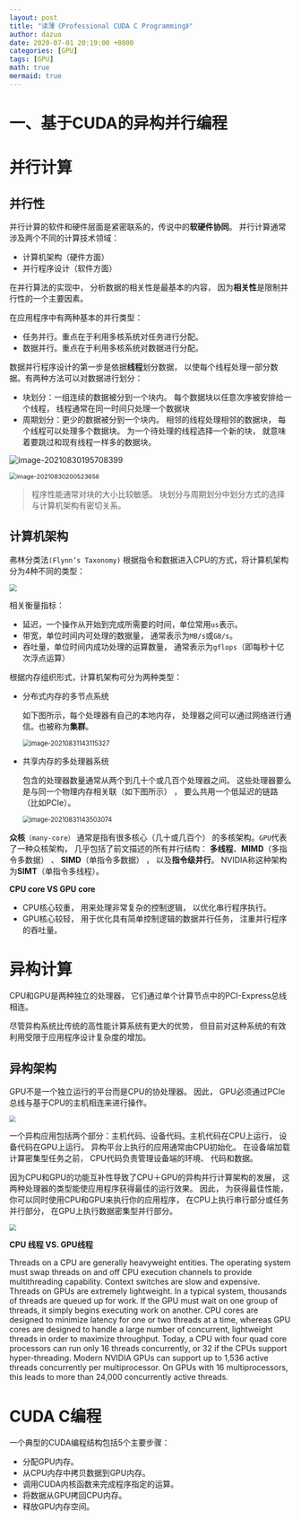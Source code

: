 ```yaml
---
layout: post
title: "读薄《Professional CUDA C Programming》"
author: dazuo
date: 2020-07-01 20:19:00 +0800
categories: [GPU]
tags: [GPU]
math: true
mermaid: true
---
```


# 一、基于CUDA的异构并行编程

# 并行计算

## 并行性

并行计算的软件和硬件层面是紧密联系的，传说中的**软硬件协同**。  并行计算通常涉及两个不同的计算技术领域：

- 计算机架构（硬件方面）
- 并行程序设计（软件方面）

在并行算法的实现中， 分析数据的相关性是最基本的内容， 因为**相关性**是限制并行性的一个主要因素。

在应用程序中有两种基本的并行类型：

- 任务并行。重点在于利用多核系统对任务进行分配。
- 数据并行。重点在于利用多核系统对数据进行分配。

数据并行程序设计的第一步是依据**线程**划分数据， 以使每个线程处理一部分数据。有两种方法可以对数据进行划分：

- 块划分：一组连续的数据被分到一个块内。 每个数据块以任意次序被安排给一个线程， 线程通常在同一时间只处理一个数据块
- 周期划分：更少的数据被分到一个块内。 相邻的线程处理相邻的数据块， 每个线程可以处理多个数据块。
  为一个待处理的线程选择一个新的块， 就意味着要跳过和现有线程一样多的数据块。

![image-20210830195708399](/home/zuo/code/dazuozcy.github.io/img/professional_cuda_c_programming/chap01/data_partitions.png)

<img src="/home/zuo/code/dazuozcy.github.io/img/professional_cuda_c_programming/chap01/data_partitions2.png" alt="image-20210830200523656" title=" style=&quot;zoom:60%;" style="zoom:78%;" />

> 程序性能通常对块的大小比较敏感。 块划分与周期划分中划分方式的选择与计算机架构有密切关系。 

## 计算机架构

弗林分类法`(Flynn’s Taxonomy)` 根据指令和数据进入CPU的方式，将计算机架构分为4种不同的类型：

<img src="/home/zuo/code/dazuozcy.github.io/img/professional_cuda_c_programming/chap01/flynn_taxonomy.png" style="zoom:80%;" />



相关衡量指标：

* 延迟，一个操作从开始到完成所需要的时间，单位常用`us`表示。
* 带宽，单位时间内可处理的数据量， 通常表示为`MB/s`或`GB/s`。
* 吞吐量，单位时间内成功处理的运算数量， 通常表示为`gflops`（即每秒十亿次浮点运算）

根据内存组织形式，计算机架构可分为两种类型：

* 分布式内存的多节点系统

  如下图所示，每个处理器有自己的本地内存， 处理器之间可以通过网络进行通信。也被称为**集群**。

  <img src="/home/zuo/code/dazuozcy.github.io/img/professional_cuda_c_programming/chap01/cluster.png" alt="image-20210831143115327" style="zoom:80%;" />

* 共享内存的多处理器系统

  包含的处理器数量通常从两个到几十个或几百个处理器之间。 这些处理器要么是与同一个物理内存相关联（如下图所示） ， 要么共用一个低延迟的链路（比如PCIe）。

  <img src="/home/zuo/code/dazuozcy.github.io/img/professional_cuda_c_programming/chap01/multi-cores-system.png" alt="image-20210831143503074" style="zoom:80%;" />

**众核**`（many-core）` 通常是指有很多核心（几十或几百个） 的多核架构。`GPU`代表了一种众核架构， 几乎包括了前文描述的所有并行结构： **多线程**、**MIMD**（多指令多数据） 、 **SIMD**（单指令多数据） ， 以及**指令级并行**。 NVIDIA称这种架构为**SIMT**（单指令多线程）。



**CPU core VS GPU core**

- CPU核心较重， 用来处理非常复杂的控制逻辑， 以优化串行程序执行。
- GPU核心较轻， 用于优化具有简单控制逻辑的数据并行任务， 注重并行程序的吞吐量。



# 异构计算

CPU和GPU是两种独立的处理器， 它们通过单个计算节点中的PCI-Express总线相连。

尽管异构系统比传统的高性能计算系统有更大的优势， 但目前对这种系统的有效利用受限于应用程序设计复杂度的增加。

## 异构架构

GPU不是一个独立运行的平台而是CPU的协处理器。 因此， GPU必须通过PCIe总线与基于CPU的主机相连来进行操作。

<img src="/home/zuo/code/dazuozcy.github.io/img/professional_cuda_c_programming/chap01/cpu_gpu.png" style="zoom:70%;" />

一个异构应用包括两个部分：主机代码、设备代码。主机代码在CPU上运行， 设备代码在GPU上运行。 异构平台上执行的应用通常由CPU初始化。 在设备端加载计算密集型任务之前， CPU代码负责管理设备端的环境、 代码和数据。

因为CPU和GPU的功能互补性导致了CPU＋GPU的异构并行计算架构的发展， 这两种处理器的类型能使应用程序获得最佳的运行效果。 因此， 为获得最佳性能， 你可以同时使用CPU和GPU来执行你的应用程序， 在CPU上执行串行部分或任务并行部分， 在GPU上执行数据密集型并行部分。

<img src="/home/zuo/code/dazuozcy.github.io/img/professional_cuda_c_programming/chap01/cpu+gpu.png" style="zoom:75%;" />



**CPU 线程 VS. GPU线程**

Threads on a CPU are generally heavyweight entities. The operating system must swap threads on and off CPU execution channels to provide multithreading capability. Context switches are slow and expensive.
Threads on GPUs are extremely lightweight. In a typical system, thousands of threads are queued up for work. If the GPU must wait on one group of threads, it simply begins executing work on another.
CPU cores are designed to minimize latency for one or two threads at a time, whereas GPU cores are designed to handle a large number of concurrent, lightweight threads in order to maximize throughput.
Today, a CPU with four quad core processors can run only 16 threads concurrently, or 32 if the CPUs support hyper-threading.
Modern NVIDIA GPUs can support up to 1,536 active threads concurrently per multiprocessor. On GPUs with 16 multiprocessors, this leads to more than 24,000 concurrently active threads.

# CUDA C编程

一个典型的CUDA编程结构包括5个主要步骤：

- 分配GPU内存。
- 从CPU内存中拷贝数据到GPU内存。
- 调用CUDA内核函数来完成程序指定的运算。
- 将数据从GPU拷回CPU内存。
- 释放GPU内存空间。

